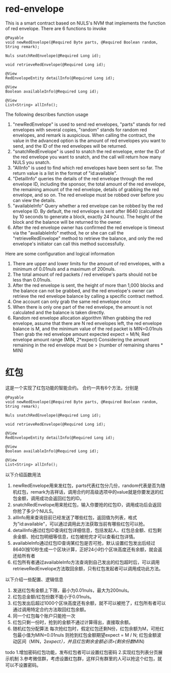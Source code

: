# red-envelope

This is a smart contract based on NULS's NVM that implements the function of red envelope.
There are 6 functions to invoke

    @Payable
    void newRedEnvelope(@Required Byte parts, @Required Boolean random, String remark);

    Nuls snatchRedEnvelope(@Required Long id);

    void retrieveRedEnvelope(@Required Long id);

    @View
    RedEnvelopeEntity detailInfo(@Required Long id);

    @View
    Boolean availableInfo(@Required Long id);

    @View
    List<String> allInfo();

The following describes function usage
1. "newRedEnvelope" is used to send red envelopes, "parts" stands for red envelopes with several copies, "random" stands for random red envelopes, and remark is auspicious. 
    When calling the contract, the value in the advanced option is the amount of red envelopes you want to send, and the ID of the red envelopes will be returned.
2. "snatchRedEnvelope" is used to snatch the red envelope, enter the ID of the red envelope you want to snatch, and the call will return how many NULS you snatch.
3. "AllInfo" is used to find which red envelopes have been sent so far. The return value is a list in the format of "id:available".
4. "DetailInfo" queries the details of the red envelope through the red envelope ID, 
    including the sponsor, the total amount of the red envelope, the remaining amount of the red envelope, details of grabbing the red envelope, and so on.
    The red envelope must be robbed over before you can view the details.
5. "availableInfo" Query whether a red envelope can be robbed by the red envelope ID. By default, the red envelope is sent after 8640 (calculated by 10 seconds to generate a block, exactly 24 hours).
    The height of the block and the balance will be returned to the owner.
6. After the red envelope owner has confirmed the red envelope is timeout via the "availableInfo" method, 
    he or she can call the "retrieveRedEnvelope" method to retrieve the balance, 
    and only the red envelope's initiator can call this method successfully.

Here are some configuration and logical information
1. There are upper and lower limits for the amount of red envelopes, with a minimum of 0.01nuls and a maximum of 200nuls.
2. The total amount of red packets / red envelope's parts should not be less than 0.01nuls.
3. After the red envelope is sent, the height of more than 1,000 blocks and the balance can not be grabbed, and the red envelope's owner can retrieve the red envelope balance by calling a specific contract method.
4. One account can only grab the same red envelope once
5. When there is only one part of the red envelope, the amount is not calculated and the balance is taken directly.
6. Random red envelope allocation algorithm
    When grabbing the red envelope, assume that there are N red envelopes left, the red envelope balance is M, and the minimum value of the red packet is MIN=0.01nuls
    Then grab the red envelope amount expected expect = M/N;
    Red envelope amount range (MIN, 2*expect)
    Considering the amount remaining in the red envelope must be > (number of remaining shares * MIN)

# 红包

这是一个实现了红包功能的智能合约。
合约一共有6个方法，分别是

    @Payable
    void newRedEnvelope(@Required Byte parts, @Required Boolean random, String remark);

    Nuls snatchRedEnvelope(@Required Long id);

    void retrieveRedEnvelope(@Required Long id);

    @View
    RedEnvelopeEntity detailInfo(@Required Long id);

    @View
    Boolean availableInfo(@Required Long id);

    @View
    List<String> allInfo();

以下介绍函数用法
1. newRedEnvelope用来发红包，parts代表红包分几份，random代表是否为随机红包，remark为吉祥话，调用合约时高级选项中的value就是你要发送的红包金额，调用成功会返回红包的ID。
2. snatchRedEnvelope用来抢红包，输入你要抢的红包ID，调用成功后会返回你抢了多少个NULS。
3. allInfo用来查询目前已经发送了哪些红包，返回值为列表，格式为"id:available"，可以通过调用此方法获取当前有哪些红包可以抢。
4. detailInfo通过红包ID查询红包详细信息，包括发起人、红包总金额、红包剩余金额、抢红包明细等信息，红包被抢完才可以查看红包详情。
5. availableInfo通过红包ID查询某红包是否可抢，默认设置红包发出后经过8640(按10秒生成一个区块计算，正好24小时)个区块高度还有余额，就会返还给所有者
6. 红包所有者通过availableInfo方法查询到自己发出的红包超时后，可以调用retrieveRedEnvelope方法取回余额，只有红包发起者可以调用成功此方法。

以下介绍一些配置、逻辑信息
1. 发送红包有金额上下限，最小为0.01nuls，最大为200nuls。
2. 红包总金额/红包份数不能小于0.01nuls。
3. 红包发出后超过1000个区块高度还有余额，就不可以被抢了，红包所有者可以通过调用特定合约方法取回红包余额。
4. 同一个红包每个账户只能抢一次
5. 红包只剩一份时，抢到的金额不通过计算得出，直接取余额。
6. 随机红包分配算法
    每次抢红包时，假定红包还剩N份，红包余额为M，可抢红包最小值为MIN=0.01nuls
    则抢到红包金额期望expect = M / N;
    红包金额波动区间（MIN，2*expect），并且红包剩余金额必须>(剩余份数*MIN)

todo
1.增加密码红包功能，发布红包者可以设置红包密码
2.实现红包列表分页展示机制
3.参考微信群，考虑设置红包群，这样只有群里的人可以抢这个红包，就可以不设置密码。
